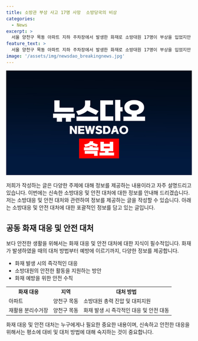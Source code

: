 ```yaml
---
title: 소방관 부상 사고 17명 사망  소방당국의 비상
categories:
  - News
excerpt: >
  서울 양천구 목동 아파트 지하 주차장에서 발생한 화재로 소방대원 17명이 부상을 입었지만 모두 경미한 상태로 안정을 찾았다. 200명의 소방대원이 투입되어 9시간 가량에 걸쳐 불을 진압했으며, 화재로 인한 폭발 사고도 발생했다. 113명의 주민이 대피했고, 소방헬기도 투입되어 구조 작업이 진행됐다. 2024년 6월 19일 오후 7시 44분에 불길이 완전히 수습되었다. 호주민들과 소방대원들의 안전이 최우선 과제였다.
feature_text: >
  서울 양천구 목동 아파트 지하 주차장에서 발생한 화재로 소방대원 17명이 부상을 입었지만 모두 경미한 상태로 안정을 찾았다. 200명의 소방대원이 투입되어 9시간 가량에 걸쳐 불을 진압했으며, 화재로 인한 폭발 사고도 발생했다. 113명의 주민이 대피했고, 소방헬기도 투입되어 구조 작업이 진행됐다. 2024년 6월 19일 오후 7시 44분에 불길이 완전히 수습되었다. 호주민들과 소방대원들의 안전이 최우선 과제였다.
image: '/assets/img/newsdao_breakingnews.jpg'
---
```


<p><img src="/assets/img/newsdao_breakingnews.jpg" alt="koreaapp 속보" /></p>

<p>저희가 작성하는 글은 다양한 주제에 대해 정보를 제공하는 내용이라고 자주 설명드리고 있습니다. 이번에는 신속한 소방대응 및 안전 대처에 대한 정보를 안내해 드리겠습니다.
저는 소방대응 및 안전 대처와 관련하여 정보를 제공하는 글을 작성할 수 있습니다. 아래는 소방대응 및 안전 대처에 대한 포괄적인 정보를 담고 있는 글입니다.</p>

<h2 data-ke-size="size26">공동 화재 대응 및 안전 대처</h2>

<p>보다 안전한 생활을 위해서는 화재 대응 및 안전 대처에 대한 지식이 필수적입니다. 화재가 발생하였을 때의 대처 방법부터 예방에 이르기까지, 다양한 정보를 제공합니다.</p>

<ul>
  <li>화재 발생 시의 즉각적인 대응</li>
  <li>소방대원의 안전한 활동을 지원하는 방안</li>
  <li>화재 예방을 위한 안전 수칙</li>
</ul>

<table>
  <tr>
    <td style="text-align: center; height: 17px;"><b>화재 대응</b></td>
    <td style="text-align: center; height: 17px;"><b>지역</b></td>
    <td style="text-align: center; height: 17px;"><b>대처 방법</b></td>
  </tr>
  <tr>
    <td style="text-align: left;">아파트</td>
    <td style="text-align: left;">양천구 목동</td>
    <td style="text-align: left;">소방대원 총력 진압 및 대피지원</td>
  </tr>
  <tr>
    <td style="text-align: left;">재활용 분리수거장</td>
    <td style="text-align: left;">양천구 목동</td>
    <td style="text-align: left;">화재 발생 시 즉각적인 대응 및 안전 대동</td>
  </tr>
</table>

<p data-ke-size="size16">
  화재 대응 및 안전 대처는 누구에게나 필요한 중요한 내용이며, 신속하고 안전한 대응을 위해서는 평소에 대비 및 대처 방법에 대해 숙지하는 것이 중요합니다.
</p>

